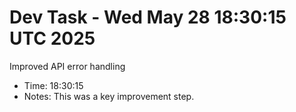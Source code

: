 # Dev Task - Wed May 28 18:30:15 UTC 2025
Improved API error handling
- Time: 18:30:15
- Notes: This was a key improvement step.
